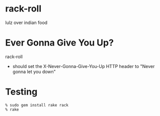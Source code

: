 rack-roll
=========
lulz over indian food

Ever Gonna Give You Up?
=======================
rack-roll
- should set the X-Never-Gonna-Give-You-Up HTTP header to "Never gonna let you down"

Testing
=======
    % sudo gem install rake rack
    % rake
